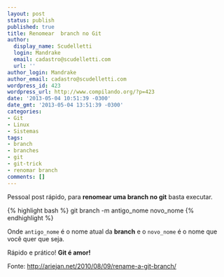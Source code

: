 ```yaml
---
layout: post
status: publish
published: true
title: Renomear  branch no Git
author:
  display_name: Scudelletti
  login: Mandrake
  email: cadastro@scudelletti.com
  url: ''
author_login: Mandrake
author_email: cadastro@scudelletti.com
wordpress_id: 423
wordpress_url: http://www.compilando.org/?p=423
date: '2013-05-04 10:51:39 -0300'
date_gmt: '2013-05-04 13:51:39 -0300'
categories:
- Git
- Linux
- Sistemas
tags:
- branch
- branches
- git
- git-trick
- renomar branch
comments: []
---
```

Pessoal post rápido, para **renomear uma branch no git** basta executar.

{% highlight bash %}
git branch -m antigo_nome novo_nome
{% endhighlight %}

Onde `antigo_nome` é o nome atual da **branch** e o `novo_nome` é o nome que você quer que seja.

Rápido e prático!
**Git é amor!**

Fonte: <a target="_blank" title="http://ariejan.net/2010/08/09/rename-a-git-branch/" href="http://ariejan.net/2010/08/09/rename-a-git-branch/" rel="nofollow">http://ariejan.net/2010/08/09/rename-a-git-branch/</a>
